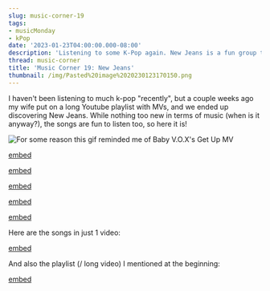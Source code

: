 ```yaml
---
slug: music-corner-19
tags:
- musicMonday
- kPop
date: '2023-01-23T04:00:00.000-08:00'
description: 'Listening to some K-Pop again. New Jeans is a fun group to listen to'
thread: music-corner
title: 'Music Corner 19: New Jeans'
thumbnail: /img/Pasted%20image%2020230123170150.png
---
```


I haven't been listening to much k-pop "recently", but a couple weeks ago my wife put on a long Youtube playlist with MVs, and we ended up discovering New Jeans. While nothing too new in terms of music (when is it anyway?), the songs are fun to listen too, so here it is!

![For some reason this gif reminded me of Baby V.O.X's Get Up MV](https://media.tenor.com/YCq2sjq1OJcAAAAC/haerin-new-jeans.gif)

[embed](https://www.youtube.com/watch?v=js1CtxSY38I)

[embed](https://www.youtube.com/watch?v=pSUydWEqKwE)

[embed](https://www.youtube.com/watch?v=_ZAgIHmHLdc)

[embed](https://www.youtube.com/watch?v=VOmIplFAGeg)

[embed](https://www.youtube.com/watch?v=11cta61wi0g)

Here are the songs in just 1 video:

[embed](https://www.youtube.com/watch?v=wlMw8LpOaIA)

And also the playlist (/ long video) I mentioned at the beginning:

[embed](https://www.youtube.com/watch?v=L81sF1AsMKA)
